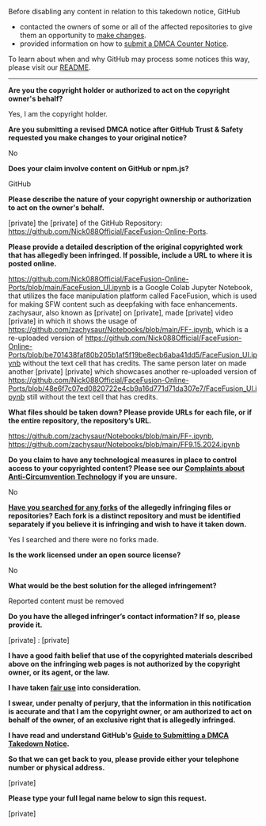 Before disabling any content in relation to this takedown notice, GitHub
- contacted the owners of some or all of the affected repositories to give them an opportunity to [make changes](https://docs.github.com/en/github/site-policy/dmca-takedown-policy#a-how-does-this-actually-work).
- provided information on how to [submit a DMCA Counter Notice](https://docs.github.com/en/articles/guide-to-submitting-a-dmca-counter-notice).

To learn about when and why GitHub may process some notices this way, please visit our [README](https://github.com/github/dmca/blob/master/README.md#anatomy-of-a-takedown-notice).

---


**Are you the copyright holder or authorized to act on the copyright owner's behalf?**

Yes, I am the copyright holder.

**Are you submitting a revised DMCA notice after GitHub Trust & Safety requested you make changes to your original notice?**

No

**Does your claim involve content on GitHub or npm.js?**

GitHub

**Please describe the nature of your copyright ownership or authorization to act on the owner's behalf.**

[private] the [private] of the GitHub Repository: https://github.com/Nick088Official/FaceFusion-Online-Ports.

**Please provide a detailed description of the original copyrighted work that has allegedly been infringed. If possible, include a URL to where it is posted online.**

https://github.com/Nick088Official/FaceFusion-Online-Ports/blob/main/FaceFusion_UI.ipynb is a Google Colab Jupyter Notebook, that utilizes the face manipulation platform called FaceFusion, which is used for making SFW content such as deepfaking with face enhancements.  
zachysaur, also known as [private] on [private], made [private] video [private] in which it shows the usage of https://github.com/zachysaur/Notebooks/blob/main/FF-.ipynb, which is a re-uploaded version of https://github.com/Nick088Official/FaceFusion-Online-Ports/blob/be701438faf80b205b1af5f19be8ecb6aba41dd5/FaceFusion_UI.ipynb without the text cell that has credits.
The same person later on made another [private] [private] which showcases another re-uploaded version of https://github.com/Nick088Official/FaceFusion-Online-Ports/blob/48e6f7c07ed0820722e4cb9a16d771d71da307e7/FaceFusion_UI.ipynb still without the text cell that has credits.

**What files should be taken down? Please provide URLs for each file, or if the entire repository, the repository’s URL.**

https://github.com/zachysaur/Notebooks/blob/main/FF-.ipynb, https://github.com/zachysaur/Notebooks/blob/main/FF9.15.2024.ipynb

**Do you claim to have any technological measures in place to control access to your copyrighted content? Please see our <a href="https://docs.github.com/articles/guide-to-submitting-a-dmca-takedown-notice#complaints-about-anti-circumvention-technology">Complaints about Anti-Circumvention Technology</a> if you are unsure.**

No

**<a href="https://docs.github.com/articles/dmca-takedown-policy#b-what-about-forks-or-whats-a-fork">Have you searched for any forks</a> of the allegedly infringing files or repositories? Each fork is a distinct repository and must be identified separately if you believe it is infringing and wish to have it taken down.**

Yes I searched and there were no forks made.

**Is the work licensed under an open source license?**

No

**What would be the best solution for the alleged infringement?**

Reported content must be removed

**Do you have the alleged infringer’s contact information? If so, please provide it.**

[private] : [private]

**I have a good faith belief that use of the copyrighted materials described above on the infringing web pages is not authorized by the copyright owner, or its agent, or the law.**

**I have taken <a href="https://www.lumendatabase.org/topics/22">fair use</a> into consideration.**

**I swear, under penalty of perjury, that the information in this notification is accurate and that I am the copyright owner, or am authorized to act on behalf of the owner, of an exclusive right that is allegedly infringed.**

**I have read and understand GitHub's <a href="https://docs.github.com/articles/guide-to-submitting-a-dmca-takedown-notice/">Guide to Submitting a DMCA Takedown Notice</a>.**

**So that we can get back to you, please provide either your telephone number or physical address.**

[private]

**Please type your full legal name below to sign this request.**

[private]
